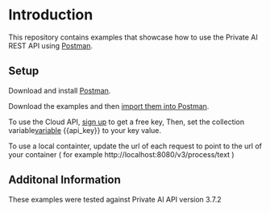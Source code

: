 # Introduction

This repository contains examples that showcase how to use the Private AI REST API using [Postman](https://www.postman.com).

## Setup

Download and install [Postman](https://www.postman.com/downloads/).

Download the examples and then [import them into Postman](https://learning.postman.com/docs/getting-started/importing-and-exporting/importing-data/).

To use the Cloud API, [sign up](https://www.private-ai.com/start/) to get a free key, Then, set the collection variable[variable](https://learning.postman.com/docs/sending-requests/variables/variables/)  {{api_key}} to your key value.

To use a local containter, update the url of each request to point to the url of your container ( for example http://localhost:8080/v3/process/text )


## Additonal Information
These examples were tested against Private AI API version 3.7.2